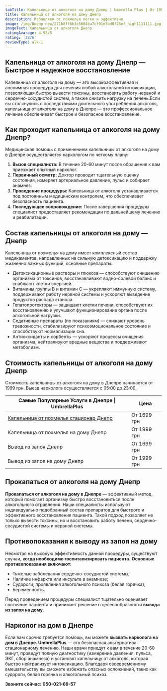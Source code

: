 ```yaml
---
tabTitle: Капельница от алкоголя на дому Днепр | Umbrella Plus | От 1999 грн
title: Капельница от алкоголя на дому Днепр
description: Избавляем от похмелья легко и эффективно
image: /img/Днепр new/271b8ff6b3c5604ba7cf01e3bd8f26ef_high1111111.jpg
imageText: Капельница от алкоголя Днепр
ratingAvarage: 4.98/5
rating: '2876'
reviewType: alk-1
---
```


## Капельница от алкоголя на дому Днепр — Быстрое и надежное восстановление

Капельница от алкоголя на дому — это высокоэффективная и анонимная процедура для лечения любой алкогольной интоксикации, позволяющая быстро вывести токсины, восстановить работу нервной и сердечно-сосудистой систем, а также снизить нагрузку на печень.Если вы столкнулись с последствиями длительного употребления алкоголя, капельница от алкоголя на дому в Днепре — это профессиональное лечение обеспечивает быстрое и безопасное восстановление.

## Как проходит капельница от алкоголя на дому Днепр?

Медицинская помощь с применением капельницы от алкоголя на дому в Днепре осуществляется наркологом по четкому плану:

1. **Вызов специалиста:** В течение 20-60 минут после обращения к вам приезжает опытный нарколог.
2. **Первичный осмотр:** Доктор проводит тщательную оценку состояния, измеряет артериальное давление, пульс и собирает анамнез.
3. **Проведение процедуры:** Капельница от алкоголя устанавливается под постоянным медицинским контролем, что обеспечивает безопасность пациента.
4. **Последующее сопровождение:** После завершения процедуры специалист предоставляет рекомендации по дальнейшему лечению и реабилитации.

## Состав капельницы от алкоголя на дому — Днепр

Капельница от похмелья на дому имеет комплексный состав медикаментов, направленных на сильную детоксикацию и поддержку жизненно важных функций, основные препараты:

* Детоксикационные растворы и глюкоза — способствуют очищению организма от токсинов, восстанавливают водно-солевой баланс и снабжают клетки энергией. 
* Витамины группы B и витамин C — укрепляют иммунную систему, поддерживают работу нервной системы и ускоряют выведение продуктов распада этанола. 
* Гепатопротекторы — защищают клетки печени, способствуют их восстановлению и улучшают функционирование органа после алкогольной нагрузки. 
* Седативные препараты (по показаниям) — снижают уровень тревожности, стабилизируют психоэмоциональное состояние и способствуют нормализации сна. 
* Антиоксиданты и сорбенты — ускоряют процессы очищения организма, нейтрализуют вредные вещества и поддерживают метаболизм. 

## Стоимость капельницы от алкоголя на дому Днепр

Стоимость капельницы от алкоголя на дому в Днепре начинается от 1999 грн. Выезд нарколога осуществляется с 05:00 до 23:00.

| Самые Популярные Услуги в Днепре \| UmbrellaPlus                                                          | Цена        |
| --------------------------------------------------------------------------------------------------------- | ----------- |
| [Капельница от похмелья стационар Днепр](https://umbrella-plus.com.ua/dnepr/kapelnica_ot_alkogola_dnepr/) | От 1699 грн |
| Капельница от похмелья на дому Днепр                                                                      | От 1999 грн |
| Вывод из запоя Днепр                                                                                      | От 1699 грн |
| Вывод из запоя на дому Днепр                                                                              | От 1999 грн |

## Прокапаться от алкоголя на дому Днепр

**Прокапаться от алкоголя на дому в Днепре** — эффективный метод, который помогает организму быстро восстановиться после алкогольного отравления. Наши специалисты используют индивидуально подобранный состав препаратов для быстрого и эффективного восстановления пациента. Такой подход позволяет не только вывести токсины, но и восстановить работу печени, сердечно-сосудистой системы и нервной системы.

## Противопоказания к выводу из запоя на дому

Несмотря на высокую эффективность данной процедуры, существуют случаи, **когда необходимо госпитализировать пациента.** **Основные противопоказания включают:**

* Тяжелые заболевания сердечно-сосудистой системы;
* Наличие инфаркта или инсульта в анамнезе;
* Судороги, проявления алкогольного психоза (белая горячка);
* Беременность.

Перед проведением процедуры специалист тщательно оценивает состояние пациента и принимает решение о целесообразности **вывода из запоя на дому.**

## Нарколог на дом в Днепре

Если вам срочно требуется помощь, вы можете **вызвать нарколога на дом в Днепре. UmbrellaPlus** — это безопасная альтернатива стационарному лечению. Наши врачи приедут к вам в течение 20-60 минут, проведут полную диагностику (измерение давления, пульса, ЭКГ, сбор анамнеза) и установят капельницу от алкоголя, которая быстро нейтрализует интоксикацию. Благодаря своевременному вмешательству вы сможете избежать опасных осложнений, таких как судороги, белая горячка и алкогольный психоз.

**Звоните сейчас:** **050-021-69-57**

